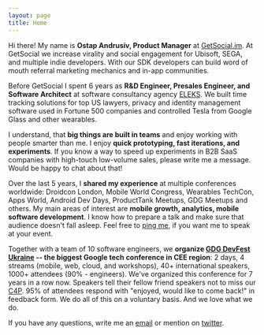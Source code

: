 ```yaml
---
layout: page
title: Home
---
```

Hi there! My name is **Ostap Andrusiv, Product Manager** at [GetSocial.im](https://www.getsocial.im). At GetSocial we increase virality and social engagement for Ubisoft, SEGA, and multiple indie developers. With our SDK developers can build word of mouth referral marketing mechanics and in-app communities.

Before GetSocial I spent 6 years as **R&amp;D Engineer, Presales Engineer, and Software Architect** at software consultancy agency [ELEKS](https://eleks.com/). We built time tracking solutions for top US lawyers, privacy and identity management software used in Fortune 500 companies and controlled Tesla from Google Glass and other wearables.

I understand, that **big things are built in teams** and enjoy working with people smarter than me. I enjoy **quick prototyping, fast iterations, and experiments**. If you know a way to speed up experiments in B2B SaaS companies with high-touch low-volume sales, please write me a message. Would be happy to chat about that!

Over the last 5 years, I **shared my experience** at multiple conferences worldwide: Droidcon London, Mobile World Congress,  Wearables TechCon, Apps World, Android Dev Days, ProductTank Meetups, GDG Meetups and others. My main areas of interest are **mobile growth, analytics, mobile software development**. I know how to prepare a talk and make sure that audience doesn't fall asleep. Feel free to [ping me](mailto:ostap@andrusiv.com?subject=Let&#39;s%20Meet), if you want me to speak at your event.

Together with a team of 10 software engineers, we **organize [GDG DevFest Ukraine](https://devfest.gdg.org.ua) -- the biggest Google tech conference in CEE region**: 2 days, 4 streams (mobile, web, cloud, and workshops), 40+ international speakers, 1000+ attendees (90% - engineers). We've organized this conference for 7 years in a row now. Speakers tell their fellow friend speakers not to miss our [C4P](https://sessionize.com/dfua). 95% of attendees respond with "enjoyed, would like to come back!" in feedback form. We do all of this on a voluntary basis. And we love what we do.

If you have any questions, write me an [email](mailto:ostap@andrusiv.com?subject=Let&#39;s%20Talk) or mention on [twitter](https://twitter.com/p1f).